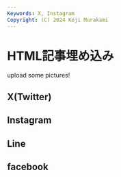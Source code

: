 ```yaml
---
Keywords: X, Instagram
Copyright: (C) 2024 Koji Murakami
---
```


# HTML記事埋め込み

upload some pictures!

## X(Twitter)

## Instagram

## Line

## facebook


